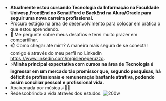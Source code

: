 - **Atualmente estou cursando Tecnologia da Informação na Faculdade Univesp,FrontEnd no Senai/Ford e BackEnd na Alura/Oracle para seguir uma nova carreira profissional.** </br>
- Procuro estágio na área de desenvolvimento para colocar em prática o que estou aprendendo. 
- 💬 Me pergunte sobre meus  desafios e terei muito prazer em compartilhar.
- 📫 Como chegar até mim? A maneira mais segura de se conectar comigo é através do meu perfil no LinkedIn https://www.linkedin.com/in/gisleneperuzzo.
- ⚡**Minha principal expectativa com cursos na área de Tecnologia é ingressar em um mercado tão promissor que, segundo pesquisas, há déficit de profissionais e remuneração bastante atrativa, podendo assim conciliar pessoal e profissional vida.**
- Apaixonada por música  🎶🎵🎼 
- Redescobrindo a vida através dos estudos.
![200w](https://gifs.eco.br/wp-content/uploads/2022/09/gifs-de-tecnologia-41.gif)